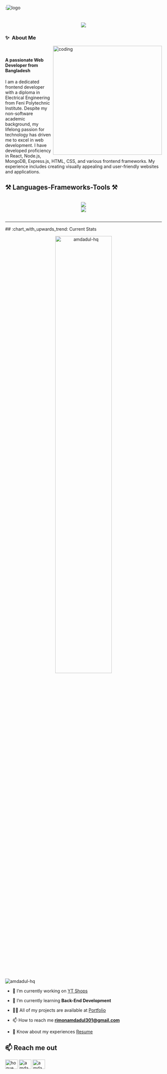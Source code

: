 :![logo](https://github.com/Amdadul-HQ/Amdadul-HQ/blob/main/2.png)

<h1 align="center">
    <img src="https://readme-typing-svg.herokuapp.com/?font=Righteous&size=35&center=true&vCenter=true&width=500&height=70&duration=4000&lines=Hi+There!+👋;+I'm+Amdadul+Haque!;" />
</h1>

### ✨&nbsp; About Me
<img align="right" alt="coding" width="350" src="https://imarticus.org/blog/wp-content/uploads/2021/12/djbwgfw.gif">
<br/>
<h4 align="left">A passionate Web Developer from Bangladesh</h4>
I am a dedicated frontend developer with a diploma in Electrical Engineering from Feni Polytechnic Institute. Despite my non-software academic background, my lifelong passion for technology has driven me to excel in web development. I have developed proficiency in React, Node.js, MongoDB, Express.js, HTML, CSS, and various frontend frameworks. My experience includes creating visually appealing and user-friendly websites and applications.
<h2 align="left">⚒️ Languages-Frameworks-Tools ⚒️</h2>
<br/>
<div align="center">
    <img src="https://skillicons.dev/icons?i=html,css,javascript,tailwind,bootstrap,mui,react,nodejs,mongodb,express,nextjs,firebase" />
  <br/>
    <img src="https://skillicons.dev/icons?i=vscode,github,figma,git,vite,xd,ai,ae" /><br>
</div>
<br/>
<hr/>
<!-- Proudly created with GPRM ( https://gprm.itsvg.in ) -->
## :chart_with_upwards_trend: Current Stats
<br />
<p align="center"><img width="60%" align="center" src="https://github-readme-streak-stats.herokuapp.com/?user=Amdadul-HQ&theme=radical&hide_border=true&theme=dark&hide_border=true&background=0D1117&stroke=0D1117&fire=FF1CF7&sideLabels=00F0FF&currStreakNum=FF1CF7&ring=FF1CF7&currStreakLabel=FF1CF7&sideNums=00F0FF" alt="amdadul-hq" /></p>
<p align="center">
<br />


<p align="left"> <img src="https://komarev.com/ghpvc/?username=amdadul-hq&label=Profile%20views&color=0e75b6&style=flat" alt="amdadul-hq" /> </p>

- 🔭 I’m currently working on [YT Shops](https://ytshops.co)

- 🌱 I’m currently learning **Back-End Development**

- 👨‍💻 All of my projects are available at [Portfolio](https://portfolio-phi-one-22.vercel.app/)

- 📫 How to reach me **rimonamdadul301@gmail.com**

- 📄 Know about my experiences [Resume](https://drive.google.com/file/d/1ee_UDd7bBfWaU5V4Dw2wMLhPhs_S8ZRE/view?usp=sharing)


## :mailbox: Reach me out

<p align="left"><a href="https://twitter.com/hoque_amdaul" target="blank"><img align="center" src="https://raw.githubusercontent.com/rahuldkjain/github-profile-readme-generator/master/src/images/icons/Social/twitter.svg" alt="hoque_amdaul" height="30" width="40" /></a>
<a href="https://linkedin.com/in/amdadul haque bhuiyan" target="blank"><img align="center" src="https://raw.githubusercontent.com/rahuldkjain/github-profile-readme-generator/master/src/images/icons/Social/linked-in-alt.svg" alt="amdadul haque bhuiyan" height="30" width="40" /></a>
<a href="https://fb.com/amdadu rimon" target="blank"><img align="center" src="https://raw.githubusercontent.com/rahuldkjain/github-profile-readme-generator/master/src/images/icons/Social/facebook.svg" alt="amdadu rimon" height="30" width="40" /></a></p>
